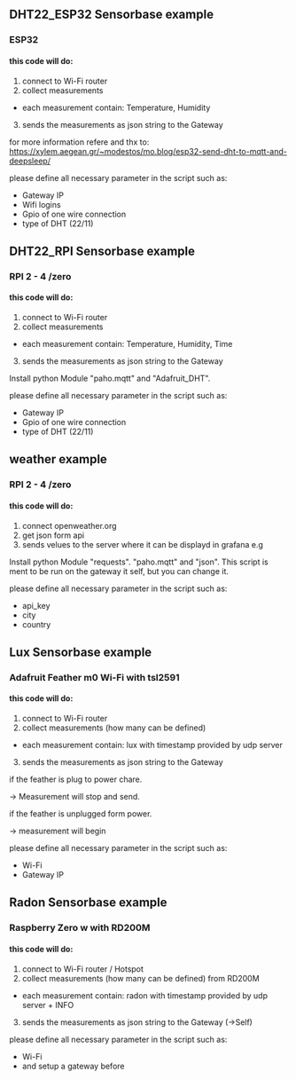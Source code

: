 ## DHT22_ESP32 Sensorbase example
### ESP32
#### this code will do:
1. connect to Wi-Fi router
2. collect measurements
- each measurement contain: Temperature, Humidity
3. sends the measurements as json string to the Gateway

for more information refere and thx to:
https://xylem.aegean.gr/~modestos/mo.blog/esp32-send-dht-to-mqtt-and-deepsleep/

please define all necessary parameter in the script such as:
- Gateway IP
- Wifi logins
- Gpio of one wire connection
- type of DHT (22/11)

## DHT22_RPI Sensorbase example
### RPI 2 - 4 /zero
#### this code will do:
1. connect to Wi-Fi router
2. collect measurements
- each measurement contain: Temperature, Humidity, Time
3. sends the measurements as json string to the Gateway

Install python Module "paho.mqtt" and "Adafruit_DHT".

please define all necessary parameter in the script such as:
- Gateway IP
- Gpio of one wire connection
- type of DHT (22/11)

## weather example
### RPI 2 - 4 /zero
#### this code will do:
1. connect openweather.org
2. get json form api
3. sends velues to the server where it can be displayd in grafana e.g

Install python Module "requests". "paho.mqtt" and "json".
This script is ment to be run on the gateway it self, but you can change it.

please define all necessary parameter in the script such as:
- api_key
- city
- country

## Lux Sensorbase example
### Adafruit Feather m0 Wi-Fi with tsl2591
#### this code will do:

1. connect to Wi-Fi router
2. collect measurements (how many can be defined)
- each measurement contain: lux with timestamp provided by udp server
3. sends the measurements as json string to the Gateway

if the feather is plug to power chare.

 -> Measurement will stop and send. 
 
if the feather is unplugged form power.

 -> measurement will begin

please define all necessary parameter in the script such as:
- Wi-Fi
- Gateway IP

## Radon Sensorbase example
### Raspberry Zero w with RD200M
#### this code will do:

1. connect to Wi-Fi router / Hotspot
2. collect measurements (how many can be defined) from RD200M
- each measurement contain: radon with timestamp provided by udp server + INFO
3. sends the measurements as json string to the Gateway (->Self)

please define all necessary parameter in the script such as:
- Wi-Fi
- and setup a gateway before
